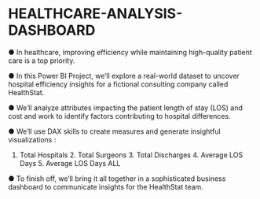 # HEALTHCARE-ANALYSIS-DASHBOARD


● In healthcare, improving efficiency while maintaining high-quality patient care is a top priority.


● In this Power BI Project, we’ll explore a real-world dataset to uncover hospital efficiency insights for a fictional consulting company called HealthStat.


● We’ll analyze attributes impacting the patient length of stay (LOS) and cost and work to identify factors contributing to hospital differences.


● We’ll use DAX skills to create measures and generate insightful visualizations : 
1. Total Hospitals     2. Total Surgeons    3. Total Discharges   4. Average LOS Days   5. Average LOS Days ALL
 

● To finish off, we’ll bring it all together in a sophisticated business dashboard to communicate insights for the HealthStat team.
